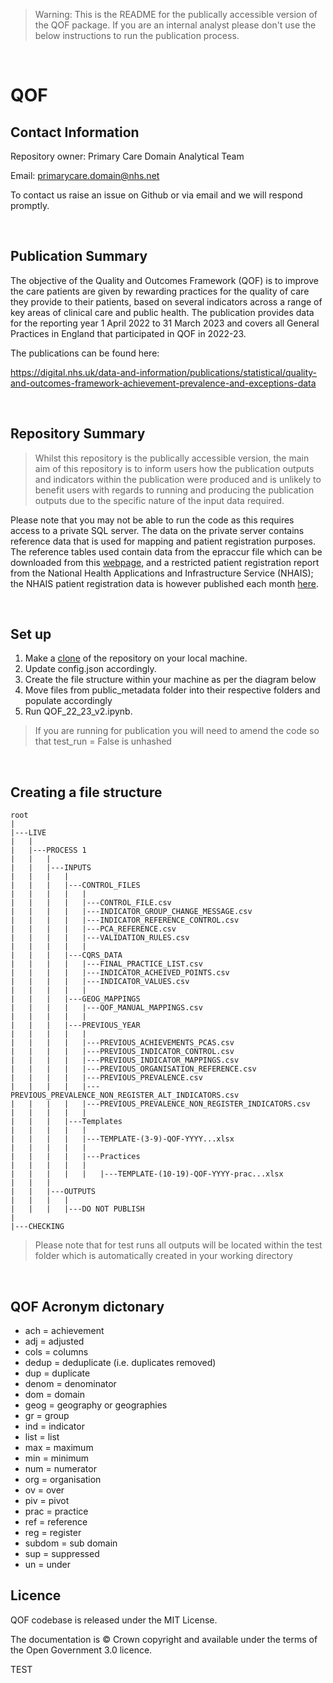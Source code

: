 > Warning: This is the README for the publically accessible version of the QOF package. If you are an internal analyst please don't use the below instructions to run the publication process.

<p>&nbsp;</p>

# QOF

## Contact Information

Repository owner: Primary Care Domain Analytical Team

Email: primarycare.domain@nhs.net

To contact us raise an issue on Github or via email and we will respond promptly.

<p>&nbsp;</p>

## Publication Summary

The objective of the Quality and Outcomes Framework (QOF) is to improve the care patients are given by rewarding practices for the quality of care they provide to their patients, based on several indicators across a range of key areas of clinical care and public health. The publication provides data for the reporting year 1 April 2022 to 31 March 2023 and covers all General Practices in England that participated in QOF in 2022-23.

The publications can be found here:

https://digital.nhs.uk/data-and-information/publications/statistical/quality-and-outcomes-framework-achievement-prevalence-and-exceptions-data

<p>&nbsp;</p>

## Repository Summary

> Whilst this repository is the publically accessible version, the main aim of this repository is to inform users how the publication outputs and indicators within the publication were produced and is unlikely to benefit users with regards to running and producing the publication outputs due to the specific nature of the input data required.

Please note that you may not be able to run the code as this requires access to a private SQL server. The data on the private server contains reference data that is used for mapping and patient registration purposes. The reference tables used contain data from the epraccur file which can be downloaded from this [webpage](https://digital.nhs.uk/services/organisation-data-service/file-downloads/gp-and-gp-practice-related-data), and a restricted patient registration report from the National Health Applications and Infrastructure Service (NHAIS); the NHAIS patient registration data is however published each month [here](https://digital.nhs.uk/data-and-information/publications/statistical/patients-registered-at-a-gp-practice).

<p>&nbsp;</p>

## Set up

1. Make a [clone](https://docs.github.com/en/repositories/creating-and-managing-repositories/cloning-a-repository) of the repository on your local machine.
2. Update config.json accordingly.
3. Create the file structure within your machine as per the diagram below
4. Move files from public_metadata folder into their respective folders and populate accordingly
5. Run QOF_22_23_v2.ipynb.
> If you are running for publication you will need to amend the code so that test_run = False is unhashed

<p>&nbsp;</p>

## Creating a file structure 

```
root
|
|---LIVE
|   |
|   |---PROCESS 1
|   |   |
|   |   |---INPUTS
|   |   |   |
|   |   |   |---CONTROL_FILES
|   |   |   |   |
|   |   |   |   |---CONTROL_FILE.csv
|   |   |   |   |---INDICATOR_GROUP_CHANGE_MESSAGE.csv
|   |   |   |   |---INDICATOR_REFERENCE_CONTROL.csv
|   |   |   |   |---PCA_REFERENCE.csv
|   |   |   |   |---VALIDATION_RULES.csv
|   |   |   |   |
|   |   |   |---CQRS_DATA
|   |   |   |   |---FINAL_PRACTICE_LIST.csv
|   |   |   |   |---INDICATOR_ACHEIVED_POINTS.csv
|   |   |   |   |---INDICATOR_VALUES.csv
|   |   |   |   |
|   |   |   |---GEOG_MAPPINGS
|   |   |   |   |---QOF_MANUAL_MAPPINGS.csv
|   |   |   |   |
|   |   |   |---PREVIOUS_YEAR
|   |   |   |   |
|   |   |   |   |---PREVIOUS_ACHIEVEMENTS_PCAS.csv
|   |   |   |   |---PREVIOUS_INDICATOR_CONTROL.csv
|   |   |   |   |---PREVIOUS_INDICATOR_MAPPINGS.csv
|   |   |   |   |---PREVIOUS_ORGANISATION_REFERENCE.csv
|   |   |   |   |---PREVIOUS_PREVALENCE.csv
|   |   |   |   |---PREVIOUS_PREVALENCE_NON_REGISTER_ALT_INDICATORS.csv
|   |   |   |   |---PREVIOUS_PREVALENCE_NON_REGISTER_INDICATORS.csv
|   |   |   |   |
|   |   |   |---Templates
|   |   |   |   |
|   |   |   |   |---TEMPLATE-(3-9)-QOF-YYYY...xlsx
|   |   |   |   |
|   |   |   |   |---Practices
|   |   |   |   |
|   |   |   |   |   |---TEMPLATE-(10-19)-QOF-YYYY-prac...xlsx
|   |   |
|   |   |---OUTPUTS
|   |   |   |
|   |   |   |---DO NOT PUBLISH
|
|---CHECKING
```
> Please note that for test runs all outputs will be located within the test folder which is automatically created in your working directory

<p>&nbsp;</p>

## QOF Acronym dictonary
- ach	= achievement
- adj	= adjusted
- cols = columns
- dedup = deduplicate (i.e. duplicates removed)
- dup	= duplicate
- denom = denominator
- dom = domain
- geog = geography or geographies
- gr = group
- ind = indicator
- list = list
- max = maximum
- min = minimum
- num = numerator
- org = organisation
- ov = over
- piv = pivot
- prac = practice
- ref = reference
- reg = register
- subdom = sub domain
- sup = suppressed
- un = under


## Licence
QOF codebase is released under the MIT License.

The documentation is © Crown copyright and available under the terms of the Open Government 3.0 licence.

TEST

